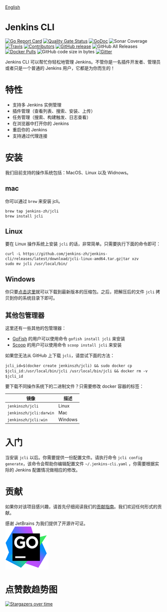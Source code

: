 [English](https://github.com/jenkins-zh/jenkins-cli/blob/master/README.md)

# Jenkins CLI

[![Go Report Card][go-report-card-badge]][go-report-card-url]
[![Quality Gate Status][sonar-badge]][sonar-link]
[![GoDoc][godoc-badge]][godoc-url]
![Sonar Coverage](https://img.shields.io/sonar/coverage/jenkins-zh_jenkins-cli?server=https%3A%2F%2Fsonarcloud.io)
[![Travis](https://img.shields.io/travis/jenkins-zh/jenkins-cli.svg?logo=travis&label=build&logoColor=white)](https://travis-ci.org/jenkins-zh/jenkins-cli)
[![Contributors](https://img.shields.io/github/contributors/jenkins-zh/jenkins-cli.svg)](https://github.com/jenkins-zh/jenkins-cli/graphs/contributors)
[![GitHub release](https://img.shields.io/github/release/jenkins-zh/jenkins-cli.svg?label=release)](https://github.com/jenkins-zh/jenkins-cli/releases/latest)
![GitHub All Releases](https://img.shields.io/github/downloads/jenkins-zh/jenkins-cli/total)
[![Docker Pulls](https://img.shields.io/docker/pulls/jenkinszh/jcli.svg)](https://hub.docker.com/r/jenkinszh/jcli/tags)
![GitHub code size in bytes](https://img.shields.io/github/languages/code-size/jenkins-zh/jenkins-cli)
[![Gitter](https://badges.gitter.im/jenkinsci/jenkins-cli.svg)](https://gitter.im/jenkinsci/jenkins-cli?utm_source=badge&utm_medium=badge&utm_campaign=pr-badge)

Jenkins CLI 可以帮忙你轻松地管理 Jenkins。不管你是一名插件开发者、管理员或者只是一个普通的 Jenkins 用户，它都是为你而生的！

# 特性

* 支持多 Jenkins 实例管理
* 插件管理（查看列表、搜索、安装、上传）
* 任务管理（搜索、构建触发、日志查看）
* 在浏览器中打开你的 Jenkins
* 重启你的 Jenkins
* 支持通过代理连接

# 安装

我们目前支持的操作系统包括：MacOS、Linux 以及 Widnows。

## mac

你可以通过 `brew` 来安装 jcli。
```
brew tap jenkins-zh/jcli
brew install jcli
```

## Linux

要在 Linux 操作系统上安装 `jcli` 的话，非常简单。只需要执行下面的命令即可：
```
curl -L https://github.com/jenkins-zh/jenkins-cli/releases/latest/download/jcli-linux-amd64.tar.gz|tar xzv
sudo mv jcli /usr/local/bin/
```

## Windows

你只要[点击这里](https://github.com/jenkins-zh/jenkins-cli/releases/latest/download/jcli-windows-386.tar.gz)就可以下载到最新版本的压缩包。之后，把解压后的文件 `jcli` 拷贝到你的系统目录下即可。

## 其他包管理器

这里还有一些其他的包管理器：

* [GoFish](https://gofi.sh/) 的用户可以使用命令 `gofish install jcli` 来安装
* [Scoop](https://scoop.sh/) 的用户可以使用命令 `scoop install jcli` 来安装

如果您无法从 GitHub 上下载 `jcli`，请尝试下面的方法：

`jcli_id=$(docker create jenkinszh/jcli) && sudo docker cp $jcli_id:/usr/local/bin/jcli /usr/local/bin/jcli && docker rm -v $jcli_id`

要下载不同操作系统下的二进制文件？只需要修改 docker 容器的标签：

|镜像|描述|
|---|---|
|`jenkinszh/jcli`|Linux|
|`jenkinszh/jcli:darwin`|Mac|
|`jenkinszh/jcli:win`|Windows|

# 入门

当安装 `jcli` 以后。你需要提供一份配置文件。请执行命令 `jcli config generate`，该命令会帮助你编辑配置文件 `~/.jenkins-cli.yaml` ，你需要根据实际的 Jenkins 配置情况做相应的修改。

# 贡献

如果你对该项目感兴趣，请首先仔细阅读我们的[贡献指南](CONTRIBUTING.md)。我们欢迎任何形式的贡献。

感谢 JetBrains 为我们提供了开源许可证。  
[![goland.svg](https://raw.githubusercontent.com/jenkins-zh/jenkins-cli/master/goland.svg)](https://www.jetbrains.com/?from=jenkins-cli)

# 点赞数趋势图

[![Stargazers over time](https://starchart.cc/jenkins-zh/jenkins-cli.svg)](https://starchart.cc/jenkins-zh/jenkins-cli)

[go-report-card-url]: https://goreportcard.com/report/jenkins-zh/jenkins-cli
[go-report-card-badge]: https://goreportcard.com/badge/jenkins-zh/jenkins-cli
[sonar-badge]: https://sonarcloud.io/api/project_badges/measure?project=jenkins-zh_jenkins-cli&metric=alert_status
[sonar-link]: https://sonarcloud.io/dashboard?id=jenkins-zh_jenkins-cli
[godoc-url]: https://godoc.org/github.com/jenkins-zh/jenkins-cli
[godoc-badge]: http://img.shields.io/badge/godoc-reference-5272B4.svg?style=flat-square
